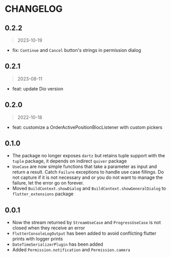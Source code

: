 # CHANGELOG

## 0.2.2
> 2023-10-19
- fix: `Continue` and `Cancel` button's strings in permission dialog 

## 0.2.1
> 2023-08-11
- feat: update Dio version

## 0.2.0
> 2022-10-18
- feat: customize a OrderActivePositionBlocListener with custom pickers

## 0.1.0
- The package no longer exposes `dartz` but retains tuple support with the `tuple` package, it depends on indirect `quiver` package
- `UseCase` are now simple functions that take a parameter as input and return a result. Catch `Failure` exceptions to handle use case fillings. Do not capture
  if it is not necessary and or you do not want to manage the failure, let the error go on forever.
- Moved `BuildContext.showDialog` and `BuildContext.showGeneralDialog` to `flutter_extensions` package

## 0.0.1

- Now the stream returned by `StreamUseCase` and `ProgressUseCase` is not closed when they receive an error
- `FlutterConsoleLogOutput` has been added to avoid conflicting flutter prints with logger prints
- `DateTimeSerializerPlugin` has been added
- Added `Permission.notification` and `Permission.camera`
